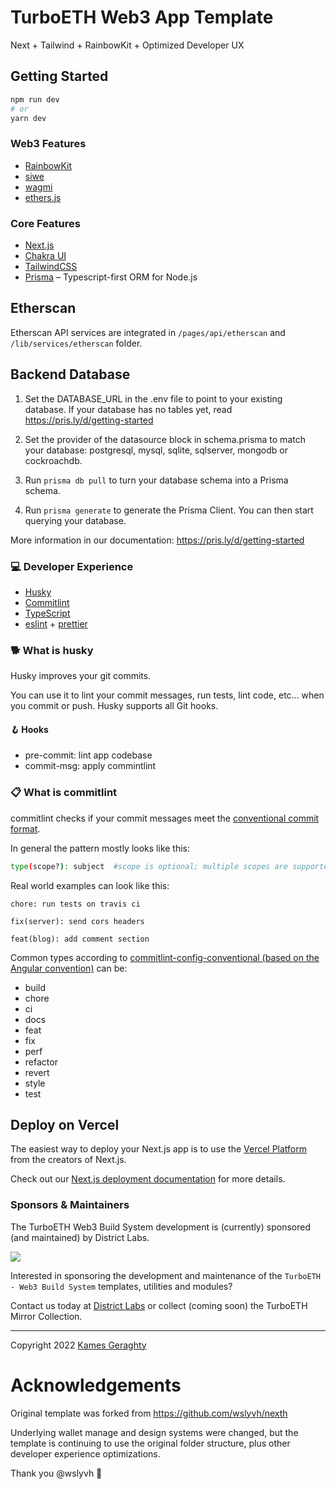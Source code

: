 # TurboETH Web3 App Template
Next + Tailwind + RainbowKit + Optimized Developer UX

## Getting Started

```bash
npm run dev
# or
yarn dev
```

### Web3 Features
- [RainbowKit](https://www.rainbowkit.com/)
- [siwe](https://login.xyz/)
- [wagmi](https://wagmi.sh/)
- [ethers.js](https://docs.ethers.org/)

### Core Features

- [Next.js](https://nextjs.org/docs)
- [Chakra UI](https://chakra-ui.com/)
- [TailwindCSS](https://tailwindcss.com/)
- [Prisma](https://www.prisma.io/) – Typescript-first ORM for Node.js

## Etherscan
Etherscan API services are integrated in `/pages/api/etherscan` and `/lib/services/etherscan` folder.

## Backend Database

1. Set the DATABASE_URL in the .env file to point to your existing database. If your database has no tables yet, read https://pris.ly/d/getting-started

2. Set the provider of the datasource block in schema.prisma to match your database: postgresql, mysql, sqlite, sqlserver, mongodb or cockroachdb.

3. Run `prisma db pull` to turn your database schema into a Prisma schema.

4. Run `prisma generate` to generate the Prisma Client. You can then start querying your database.

More information in our documentation:
https://pris.ly/d/getting-started

### 💻 Developer Experience

- [Husky](https://typicode.github.io/husky/#/)
- [Commitlint](https://github.com/conventional-changelog/commitlint)
- [TypeScript](https://www.typescriptlang.org/)
- [eslint](https://eslint.org/) + [prettier](https://prettier.io/)


### 🐕 What is husky
Husky improves your git commits.

You can use it to lint your commit messages, run tests, lint code, etc... when you commit or push. Husky supports all Git hooks.

#### 🪝 Hooks
- pre-commit: lint app codebase
- commit-msg: apply commintlint

### 📋 What is commitlint

commitlint checks if your commit messages meet the [conventional commit format](https://conventionalcommits.org).

In general the pattern mostly looks like this:

```sh
type(scope?): subject  #scope is optional; multiple scopes are supported (current delimiter options: "/", "\" and ",")
```

Real world examples can look like this:

```
chore: run tests on travis ci
```

```
fix(server): send cors headers
```

```
feat(blog): add comment section
```

Common types according to [commitlint-config-conventional (based on the Angular convention)](https://github.com/conventional-changelog/commitlint/tree/master/@commitlint/config-conventional#type-enum) can be:

- build
- chore
- ci
- docs
- feat
- fix
- perf
- refactor
- revert
- style
- test

## Deploy on Vercel

The easiest way to deploy your Next.js app is to use the [Vercel Platform](https://vercel.com/new?utm_medium=nexth&filter=next.js&utm_source=nexth&utm_campaign=nexth-readme) from the creators of Next.js.

Check out our [Next.js deployment documentation](https://nextjs.org/docs/deployment) for more details.

### Sponsors & Maintainers

The TurboETH Web3 Build System development is (currently) sponsored (and maintained) by District Labs.

<a alt="District Labs" href="https://districtlabs.com/" target="_blank">
 <img src="https://red-effective-snake-988.mypinata.cloud/ipfs/QmXhSGcjL9oqQUpoSLzJ1vWto4B43epATpraqJhV5B4cdB">
</a>

Interested in sponsoring the development and maintenance of the `TurboETH - Web3 Build System` templates, utilities and modules?

Contact us today at <a alt="District Labs" href="https://districtlabs.com/" target="_blank">District Labs</a> or collect (coming soon) the TurboETH Mirror Collection.

<hr />

Copyright 2022 [Kames Geraghty](https://twitter.com/KamesGeraghty)

# Acknowledgements

Original template was forked from https://github.com/wslyvh/nexth

Underlying wallet manage and design systems were changed, but the template is continuing to use the original folder structure, plus other developer experience optimizations.

Thank you @wslyvh 🙏